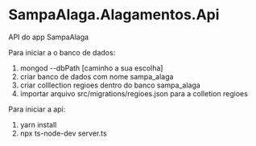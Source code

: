 # SampaAlaga.Alagamentos.Api
API do app SampaAlaga

Para iniciar a o banco de dados:
1) mongod --dbPath [caminho a sua escolha]
2) criar banco de dados com nome sampa_alaga
3) criar colllection regioes dentro do banco sampa_alaga
4) importar arquivo src/migrations/regioes.json para a colletion regioes


Para iniciar a api:

1) yarn install
2) npx ts-node-dev server.ts
